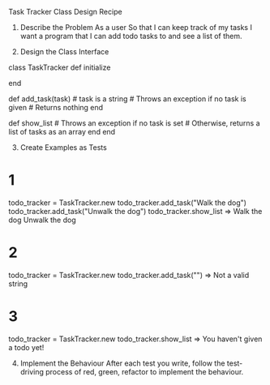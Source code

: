 Task Tracker Class Design Recipe
1. Describe the Problem
As a user
So that I can keep track of my tasks
I want a program that I can add todo tasks to and see a list of them.

2. Design the Class Interface

class TaskTracker
  def initialize
    
  end

  def add_task(task) # task is a string
    # Throws an exception if no task is given
    # Returns nothing
  end

  def show_list
    # Throws an exception if no task is set
    # Otherwise, returns a list of tasks as an array
  end
end

3. Create Examples as Tests

# 1
todo_tracker = TaskTracker.new
todo_tracker.add_task("Walk the dog")
todo_tracker.add_task("Unwalk the dog")
todo_tracker.show_list 
=> Walk the dog
Unwalk the dog

# 2
todo_tracker = TaskTracker.new
todo_tracker.add_task("")
=> Not a valid string

# 3
todo_tracker = TaskTracker.new
todo_tracker.show_list
=> You haven't given a todo yet!

4. Implement the Behaviour
After each test you write, follow the test-driving process of red, green, refactor to implement the behaviour.